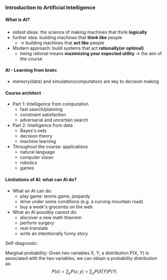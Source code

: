### Introduction to Artificial Intelligence

##### What is AI?

- oldest ideas: the science of making machines that think **logically**
- further idea: building machines that **think like** people
  - -> building machines that **act like** people
- Modern approach: build systems that act **rationally(or optimal)** 
  - being rational means **maximizing your expected utility** -> the aim of the course

#### AI - Learning from brain:

- memory(data) and simulation(computation) are key to decision making



#### Course architect

- Part 1: Intelligence from computation 
  - fast search/planning
  - constraint satisfaction
  - adversarial and uncertain search
- Part 2: Intelligence from data
  - Bayes's nets
  - decision theory
  - machine learning
- Throughout the course: applications
  - natural language
  - computer vision
  - robotics
  - games



#### Limitations of AI: what can AI do?

- What an AI can do:
  -  play game: tennis game, jeopardy
  - drive under some conditions (e.g. a curving mountain road)
  - buy a week's groceries on the web
- What an AI possibly cannot do:
  - discover a new math theorem
  - perform surgery
  - real-translate
  - write an intentionally  funny story



Self-diagnostic:

Marginal probability:  Given two variables X, Y, a distribution P(X, Y) is associated with the two variables, we can obtain a probability distribution as:
$$
P(x) = {\sum _{y}P(x,y)=\sum _{y}{P(X|Y)P(Y)}}
$$
